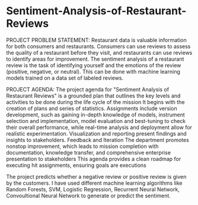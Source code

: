 # Sentiment-Analysis-of-Restaurant-Reviews
PROJECT PROBLEM STATEMENT: 
Restaurant data is valuable information for both consumers and restaurants. Consumers can use reviews to assess the quality of a restaurant before they visit, and restaurants can use reviews to identify areas for improvement. The sentiment analysis of a restaurant review is the task of identifying yourself and the emotions of the review (positive, negative, or neutral). This can be done with machine learning models trained on a data set of labeled reviews.

PROJECT AGENDA:
The project agenda for "Sentiment Analysis of Restaurant Reviews" is a grounded plan that outlines the key levels and activities to be done during the life cycle of the mission It begins with the creation of plans and series of statistics. Assignments include version development, such as gaining in-depth knowledge of models, instrument selection and implementation, model evaluation and best-tuning to check their overall performance, while real-time analysis and deployment allow for realistic experimentation. Visualization and reporting present findings and insights to stakeholders. Feedback and Iteration The department promotes nonstop improvement, which leads to mission completion with documentation, knowledge transfer, and comprehensive enterprise presentation to stakeholders This agenda provides a clean roadmap for executing hit assignments, ensuring goals are executions

The project predicts whether a negative review or positive review is given by the customers. I have used different machine learning algorithms like Random Forests, SVM, Logistic Regression, Recurrent Neural Network, Convoultional Neural Network to generate or predict the sentiment. 
